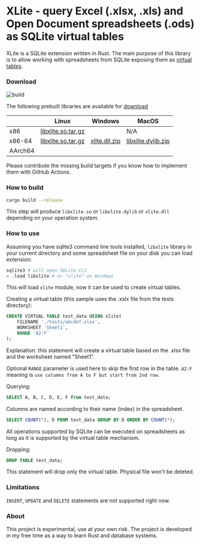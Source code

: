 # XLite - query Excel (.xlsx, .xls) and Open Document spreadsheets (.ods) as SQLite virtual tables

XLite is a SQLite extension written in Rust. The main purpose of this library is to allow working with spreadsheets from SQLite exposing them as [virtual tables](https://sqlite.org/vtab.html).

### Download

![build](https://github.com/x2bool/xlite/actions/workflows/build.yml/badge.svg)

The following prebuilt libraries are available for [download](https://github.com/x2bool/xlite/releases)

|  | Linux | Windows | MacOS |
|--|--|--|--|
| x86 | [libxlite.so.tar.gz](https://github.com/x2bool/xlite/releases/latest/download/libxlite-linux-x86.tar.gz)️ |   | N/A |
| x86-64 | [libxlite.so.tar.gz](https://github.com/x2bool/xlite/releases/latest/download/libxlite-linux-x64.tar.gz)️ | [xlite.dll.zip](https://github.com/x2bool/xlite/releases/latest/download/xlite-windows-x64.zip)️ | [libxlite.dylib.zip](https://github.com/x2bool/xlite/releases/latest/download/libxlite-macos-x64.zip) |
| AArch64 |   |   |   |

Please contribute the missing build targets if you know how to implement them with GitHub Actions.

### How to build

```bash
cargo build --release
```

This step will produce `libxlite.so` or `libxlite.dylib` or `xlite.dll` depending on your operation system.

### How to use

Assuming you have sqlite3 command line tools installed, `libxlite` library in your current directory and some spreadsheet file on your disk you can load extension:

```bash
sqlite3 # will open SQLite CLI
> .load libxlite # or "xlite" on Windows
```

This will load `xlite` module, now it can be used to create virtual tables.

Creating a virtual table (this sample uses the .xslx file from the tests directory):

```sql
CREATE VIRTUAL TABLE test_data USING xlite(
    FILENAME './tests/abcdef.xlsx',
    WORKSHEET 'Sheet1',
    RANGE 'A2:F'
);
```

Explanation: this statement will create a virtual table based on the .xlsx file and the worksheet named "Sheet1".

Optional `RANGE` parameter is used here to skip the first row in the table. `A2:F` meaning is `use columns from A to F but start from 2nd row`.

Querying:

```sql
SELECT A, B, C, D, E, F from test_data;
```

Columns are named according to their name (index) in the spreadsheet.

```sql
SELECT COUNT(*), D FROM test_data GROUP BY D ORDER BY COUNT(*);
```

All operations supported by SQLite can be executed on spreadsheets as long as it is supported by the virtual table mechanism.

Dropping:

```sql
DROP TABLE test_data;
```

This statement will drop only the virtual table. Physical file won't be deleted.


### Limitations

`INSERT`, `UPDATE` and `DELETE` statements are not supported right now.

### About

This project is experimental, use at your own risk. The project is developed in my free time as a way to learn Rust and database systems.
